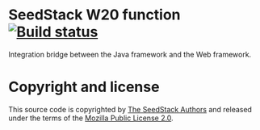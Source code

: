 # SeedStack W20 function [![Build status](https://travis-ci.org/seedstack/w20-function.svg?branch=master)](https://travis-ci.org/seedstack/w20-function)

Integration bridge between the Java framework and the Web framework.

# Copyright and license

This source code is copyrighted by [The SeedStack Authors](https://github.com/seedstack/seedstack/blob/master/AUTHORS) and
released under the terms of the [Mozilla Public License 2.0](https://www.mozilla.org/MPL/2.0/). 
